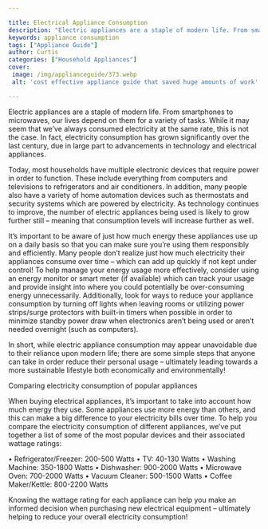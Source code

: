 ```yaml
---

title: Electrical Appliance Consumption
description: "Electric appliances are a staple of modern life. From smartphones to microwaves, our lives depend on them for a variety of tasks. ...get the full scoop"
keywords: appliance consumption
tags: ["Appliance Guide"]
author: Curtis
categories: ["Household Appliances"]
cover: 
 image: /img/applianceguide/373.webp
 alt: 'cost effective appliance guide that saved huge amounts of work'

---
```


Electric appliances are a staple of modern life. From smartphones to microwaves, our lives depend on them for a variety of tasks. While it may seem that we’ve always consumed electricity at the same rate, this is not the case. In fact, electricity consumption has grown significantly over the last century, due in large part to advancements in technology and electrical appliances.

Today, most households have multiple electronic devices that require power in order to function. These include everything from computers and televisions to refrigerators and air conditioners. In addition, many people also have a variety of home automation devices such as thermostats and security systems which are powered by electricity. As technology continues to improve, the number of electric appliances being used is likely to grow further still – meaning that consumption levels will increase further as well.

It’s important to be aware of just how much energy these appliances use up on a daily basis so that you can make sure you’re using them responsibly and efficiently. Many people don’t realize just how much electricity their appliances consume over time – which can add up quickly if not kept under control! To help manage your energy usage more effectively, consider using an energy monitor or smart meter (if available) which can track your usage and provide insight into where you could potentially be over-consuming energy unnecessarily. Additionally, look for ways to reduce your appliance consumption by turning off lights when leaving rooms or utilizing power strips/surge protectors with built-in timers when possible in order to minimize standby power draw when electronics aren’t being used or aren’t needed overnight (such as computers).

In short, while electric appliance consumption may appear unavoidable due to their reliance upon modern life; there are some simple steps that anyone can take in order reduce their personal usage – ultimately leading towards a more sustainable lifestyle both economically and environmentally!

Comparing electricity consumption of popular appliances

When buying electrical appliances, it’s important to take into account how much energy they use. Some appliances use more energy than others, and this can make a big difference to your electricity bills over time. To help you compare the electricity consumption of different appliances, we’ve put together a list of some of the most popular devices and their associated wattage ratings:

• Refrigerator/Freezer: 200-500 Watts
• TV: 40-130 Watts 
• Washing Machine: 350-1800 Watts 
• Dishwasher: 900-2000 Watts 
• Microwave Oven: 700-2000 Watts 
• Vacuum Cleaner: 500-1500 Watts 
• Coffee Maker/Kettle: 800-2200 Watts 

 Knowing the wattage rating for each appliance can help you make an informed decision when purchasing new electrical equipment – ultimately helping to reduce your overall electricity consumption!
